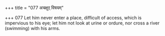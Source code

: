 +++
title = "077 अचक्षुर् विषयम्"

+++
077	Let him never enter a place, difficult of access, which is impervious to his eye; let him not look at urine or ordure, nor cross a river (swimming) with his arms.